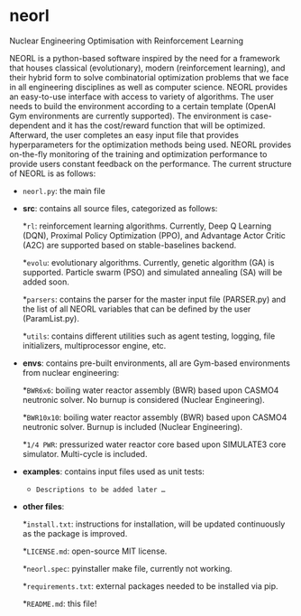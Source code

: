 # neorl
Nuclear Engineering Optimisation with Reinforcement Learning

NEORL is a python-based software inspired by the need for a framework that houses classical (evolutionary), modern (reinforcement learning), and their hybrid form to solve combinatorial optimization problems that we face in all engineering disciplines as well as computer science. NEORL provides an easy-to-use interface with access to variety of algorithms. The user needs to build the environment according to a certain template (OpenAI Gym environments are currently supported). The environment is case-dependent and it has the cost/reward function that will be optimized. Afterward, the user completes an easy input file that provides hyperparameters for the optimization methods being used. NEORL provides on-the-fly monitoring of the training and optimization performance to provide users constant feedback on the performance. The current structure of NEORL is as follows: 

* `neorl.py`: the main file

* **src**: contains all source files, categorized as follows: 

   *`rl`: reinforcement learning algorithms. Currently, Deep Q Learning (DQN), Proximal Policy Optimization (PPO), and Advantage Actor Critic (A2C) are supported based on stable-baselines backend.  

   *`evolu`: evolutionary algorithms. Currently, genetic algorithm (GA) is supported. Particle swarm (PSO) and simulated annealing (SA) will be added soon.  

   *`parsers`: contains the parser for the master input file (PARSER.py) and the list of all NEORL variables that can be defined by the user (ParamList.py).

   *`utils`: contains different utilities such as agent testing, logging, file initializers, multiprocessor engine, etc.

* **envs**: contains pre-built environments, all are Gym-based environments from nuclear engineering:

  *`BWR6x6`: boiling water reactor assembly (BWR) based upon CASMO4 neutronic solver. No burnup is considered (Nuclear Engineering). 

  *`BWR10x10`: boiling water reactor assembly (BWR) based upon CASMO4 neutronic solver. Burnup is included (Nuclear Engineering).

  *`1/4 PWR`: pressurized water reactor core based upon SIMULATE3 core simulator. Multi-cycle is included. 

* **examples**: contains input files used as unit tests:

  * `Descriptions to be added later …`
  
* **other files**: 

  *`install.txt`: instructions for installation, will be updated continuously as the package is improved. 
 
  *`LICENSE.md`: open-source MIT license.
  
  *`neorl.spec`: pyinstaller make file, currently not working. 

  *`requirements.txt`: external packages needed to be installed via pip. 

  *`README.md`: this file! 

